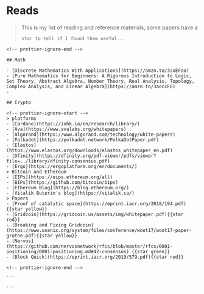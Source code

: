 # Reads

<!-- prettier-ignore-start -->

> This is my list of reading and reference materials, some papers have a
> ~~~<span style="color: var(--green)">co</span><span style="color: var(--yellow)">lo</span><span style="color: var(--red)">red</span>~~~
> star to tell if I found them useful...
~~~ <style> .light blockquote {color: var(--alt4);} </style> ~~~
<!-- prettier-ignore-end -->

## Math

- [Discrete Mathematics With Applications](https://amzn.to/3sxEFzo)
- [Pure Mathematics for Beginners: A Rigorous Introduction to Logic, Set Theory, Abstract Algebra, Number Theory, Real Analysis, Topology, Complex Analysis, and Linear Algebra](https://amzn.to/3aoccFG)
-

## Crypto

<!-- prettier-ignore-start -->
> platforms
- [Cardano](https://iohk.io/en/research/library/)
- [Ava](https://www.avalabs.org/whitepapers)
- [Algorand](https://www.algorand.com/technology/white-papers)
- [Polkadot](https://polkadot.network/PolkaDotPaper.pdf)
- [Elastos](https://www.elastos.org/downloads/elastos_whitepaper_en.pdf)
- [Dfinity](https://dfinity.org/pdf-viewer/pdfs/viewer?file=../library/dfinity-consensus.pdf)
- [Ergo](https://ergoplatform.org/en/documents/)
> Bitcoin and Ethereum
- [EIPs](https://eips.ethereum.org/all)
- [BIPs](https://github.com/bitcoin/bips)
- [Ethereum Blog](https://blog.ethereum.org/)
- [Vitalik Buterin's blog](https://vitalik.ca/)
> Papers
- [Proof of catalytic space](https://eprint.iacr.org/2018/194.pdf){{star yellow}}
- [Gridcoin](https://gridcoin.us/assets/img/whitepaper.pdf){{star red}}
- [Breaking and Fixing Gridcoin](https://www.usenix.org/system/files/conference/woot17/woot17-paper-grothe.pdf){{star yellow}}
- [Nervos](https://github.com/nervosnetwork/rfcs/blob/master/rfcs/0001-positioning/0001-positioning.md#42-consensus) {{star green}}
- [Block Quick](https://eprint.iacr.org/2019/579.pdf){{star red}}

<!-- prettier-ignore-end -->

```

```

